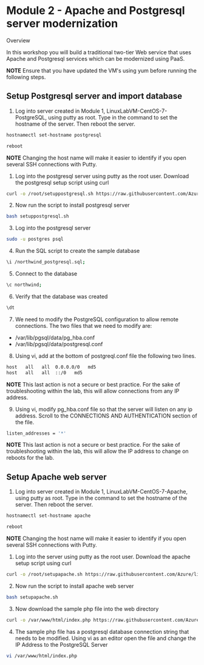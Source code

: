 # Module 2 - Apache and Postgresql server modernization

Overview

In this workshop you will build a traditional two-tier Web service that uses Apache and Postgresql services which can be modernized using PaaS.

**NOTE** Ensure that you have updated the VM's using yum before running the following steps.

## Setup Postgresql server and import database

1. Log into server created in Module 1, LinuxLabVM-CentOS-7-PostgreSQL, using putty as root. Type in the command to set the hostname of the server. Then reboot the server.

```bash
hostnamectl set-hostname postgresql
```

```bash
reboot
```

**NOTE** Changing the host name will make it easier to identify if you open several SSH connections with Putty.

1. Log into the postgresql server using putty as the root user. Download the postgresql setup script using curl

```bash
curl -o /root/setuppostgresql.sh https://raw.githubusercontent.com/Azure/linux-on-azure-levelup/main/Module%202%20-%20Modernize/setuppostgresql.sh
```
2. Now run the script to install postgresql server

```bash
bash setuppostgresql.sh
```

3. Log into the postgresql server

```bash
sudo -u postgres psql
```
4. Run the SQL script to create the sample database

```bash
\i /northwind_postgresql.sql;
```
5. Connect to the database

```bash
\c northwind;
```

6. Verify that the database was created

```bash
\dt
```

7. We need to modify the PostgreSQL configuration to allow remote connections. The two files that we need to modify are:

+ /var/lib/pgsql/data/pg_hba.conf
+ /var/lib/pgsql/data/postgresql.conf

8. Using vi, add at the bottom of postgreql.conf file the following two lines.

```bash
host   all   all  0.0.0.0/0   md5
host   all   all  ::/0   md5
```
**NOTE** This last action is not a secure or best practice. For the sake of troubleshooting within the lab, this will allow connections from any IP address.

9. Using vi, modify pg_hba.conf file so that the server will listen on any ip address. Scroll to the CONNECTIONS AND AUTHENTICATION section of the file.

```bash
listen_addresses = '*'
```
**NOTE** This last action is not a secure or best practice. For the sake of troubleshooting within the lab, this will allow the IP address to change on reboots for the lab.



## Setup Apache web server

1. Log into server created in Module 1, LinuxLabVM-CentOS-7-Apache, using putty as root. Type in the command to set the hostname of the server. Then reboot the server.

```bash
hostnamectl set-hostname apache
```

```bash
reboot
```

**NOTE** Changing the host name will make it easier to identify if you open several SSH connections with Putty.

1. Log into the server using putty as the root user. Download the apache setup script using curl

```bash
curl -o /root/setupapache.sh https://raw.githubusercontent.com/Azure/linux-on-azure-levelup/main/Module%202%20-%20Modernize/setupapache.sh
```

2. Now run the script to install apache web server

```bash
bash setupapache.sh
```
3. Now download the sample php file into the web directory

```bash
curl -o /var/www/html/index.php https://raw.githubusercontent.com/Azure/linux-on-azure-levelup/main/Module%202%20-%20Modernize/index.php
```
4. The sample php file has a postgresql database connection string that needs to be modified. Using vi as an editor open the file and change the IP Address to the PostgreSQL Server

```bash
vi /var/www/html/index.php
```
